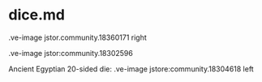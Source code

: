 # dice.md


.ve-image jstor.community.18360171 right



.ve-image jstor:community.18302596


Ancient Egyptian 20-sided die:
.ve-image jstore:community.18304618 left